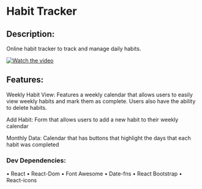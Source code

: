 # Habit Tracker 

## Description: 

Online habit tracker to track and manage daily habits. 

[![Watch the video](https://img.youtube.com/vi/ngG9mLaPW80/maxresdefault.jpg)](https://youtu.be/ngG9mLaPW80)



## Features:

Weekly Habit View: Features a weekly calendar that allows users to easily view weekly habits and mark them as complete. Users also have the ability to delete habits. 

Add Habit: Form that allows users to add a new habit to their weekly calendar 

Monthly Data: Calendar that has buttons that highlight the days that each habit was completed  


### Dev Dependencies:
•	React
•	React-Dom
•	Font Awesome 
•	Date-fns 
•	React Bootstrap 
•	React-icons


